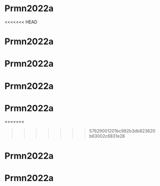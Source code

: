 # Prmn2022a
<<<<<<< HEAD
# Prmn2022a
# Prmn2022a
# Prmn2022a
# Prmn2022a
=======
>>>>>>> 57629001201bc982b3db823620b63002c6831e28
# Prmn2022a
# Prmn2022a
